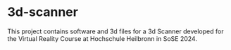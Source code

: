 # 3d-scanner
This project contains software and 3d files for a 3d Scanner developed for the Virtual Reality Course at Hochschule Heilbronn in SoSE 2024.

